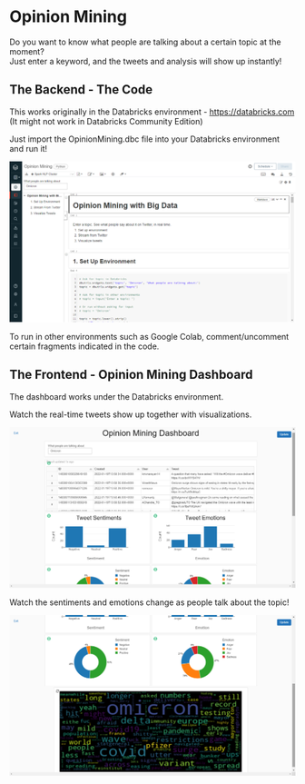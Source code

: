 # Opinion Mining
Do you want to know what people are talking about a certain topic at the moment?  
Just enter a keyword, and the tweets and analysis will show up instantly!

## The Backend - The Code

This works originally in the Databricks environment - https://databricks.com  
(It might not work in Databricks Community Edition)

Just import the OpinionMining.dbc file into your Databricks environment and run it!

![Databricks notebook](https://github.com/rickysoo/OpinionMining/raw/main/OpinionMining3.png)

To run in other environments such as Google Colab, comment/uncomment certain fragments indicated in the code.

## The Frontend - Opinion Mining Dashboard

The dashboard works under the Databricks environment.

Watch the real-time tweets show up together with visualizations.

![Dashboard (page 1)](https://github.com/rickysoo/OpinionMining/raw/main/OpinionMining1.png)

Watch the sentiments and emotions change as people talk about the topic!

![Dashboard (page 2)](https://github.com/rickysoo/OpinionMining/raw/main/OpinionMining2.png)
